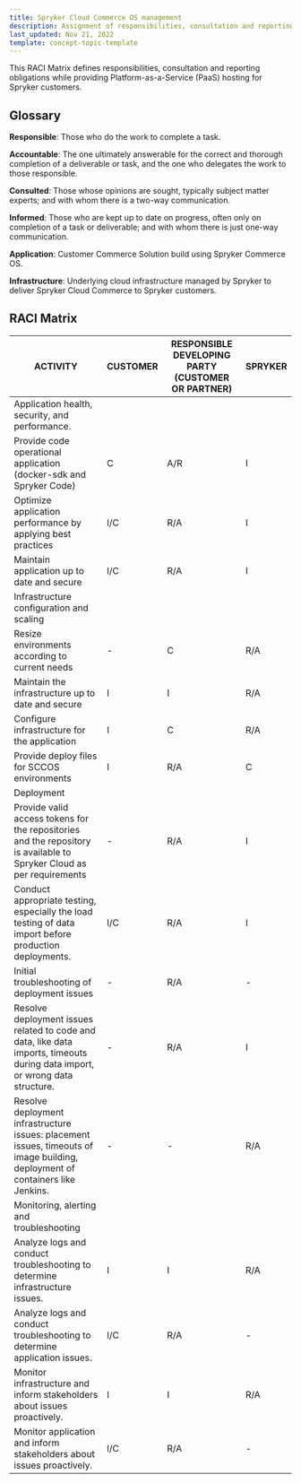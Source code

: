 ```yaml
---
title: Spryker Cloud Commerce OS management
description: Assignment of responsibilities, consultation and reporting obligations.
last_updated: Nov 21, 2022
template: concept-topic-template
---
```


This RACI Matrix defines responsibilities, consultation and reporting obligations while providing Platform-as-a-Service (PaaS) hosting for Spryker customers.

## Glossary

**Responsible**: Those who do the work to complete a task.

**Accountable**: The one ultimately answerable for the correct and thorough completion of a deliverable or task, and the one who delegates the work to those responsible.

**Consulted**: Those whose opinions are sought, typically subject matter experts; and with whom there is a  two-way communication.

**Informed**: Those who are kept up to date on progress, often only on completion of a task or deliverable; and with whom there is just one-way communication.


**Application**: Customer Commerce Solution build using Spryker Commerce OS.

**Infrastructure**: Underlying cloud infrastructure managed by Spryker to deliver Spryker Cloud Commerce to Spryker customers.

## RACI Matrix

| ACTIVITY | CUSTOMER | RESPONSIBLE DEVELOPING PARTY (CUSTOMER OR PARTNER) | SPRYKER |
| --- | ---| --- | --- |
| Application health, security, and performance. |
| Provide code operational application (docker-sdk and Spryker Code) | C | A/R | I |
| Optimize application performance by applying best practices | I/C | R/A | I |
| Maintain application up to date and secure | I/C | R/A | I |
| Infrastructure configuration and scaling	 |
| Resize environments according to current needs | - | C | R/A |
| Maintain the infrastructure up to date and secure | I | I | R/A |
| Configure infrastructure for the application | I | C | R/A |
| Provide deploy files for SCCOS environments | I | R/A | C |
| Deployment |
| Provide valid access tokens for the repositories and the repository is available to Spryker Cloud as per requirements | - | R/A | I |
| Conduct appropriate testing, especially the load testing of data import  before production deployments. | I/C | R/A | I |
| Initial troubleshooting of deployment issues | - | R/A | - |
| Resolve deployment issues related to code and data, like data imports, timeouts during data import,  or wrong data structure. | - | R/A | I |
| Resolve deployment infrastructure issues: placement issues, timeouts of image building, deployment of containers like Jenkins. | - | - | R/A |
| Monitoring, alerting and troubleshooting |
| Analyze logs and conduct troubleshooting to determine infrastructure issues. | I | I | R/A |
| Analyze logs and conduct troubleshooting to determine application issues. | I/C | R/A | - |
| Monitor infrastructure and inform stakeholders about issues proactively. | I | I | R/A |
| Monitor application and inform stakeholders about issues proactively. | I/C | R/A | - |
